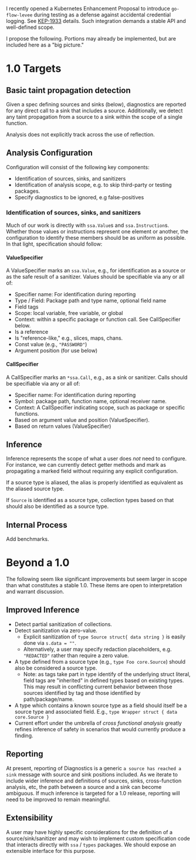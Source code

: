 I recently opened a Kubernetes Enhancement Proposal to introduce `go-flow-levee` during testing as a defense against accidental credential logging.
See [KEP-1933](https://github.com/kubernetes/enhancements/pull/1936) details.
Such integration demands a stable API and well-defined scope.

I propose the following.
Portions may already be implemented, but are included here as a "big picture."

# 1.0 Targets

## Basic taint propagation detection

Given a spec defining sources and sinks (below), diagnostics are reported for
any direct call to a sink that includes a source.  Additionally, we detect any
taint propagation from a source to a sink within the scope of a single function.

Analysis does not explicitly track across the use of reflection.

## Analysis Configuration

Configuration will consist of the following key components:

* Identification of sources, sinks, and sanitizers
* Identification of analysis scope, e.g. to skip third-party or testing packages.
* Specify diagnostics to be ignored, e.g false-positives

### Identification of sources, sinks, and sanitizers

Much of our work is directly with `ssa.Value`s and `ssa.Instruction`s.
Whether those values or instructions represent one element or another,
 the configuration to identify these members should be as uniform as possible.
In that light, specification should follow:

#### ValueSpecifier
A ValueSpecifier marks an `ssa.Value`, e.g., for identification as a source or as the safe result of a sanitizer.
Values should be specifiable via any or all of:

* Specifier name: For identification during reporting
* Type / Field: Package path and type name, optional field name
* Field tags
* Scope: local variable, free variable, or global
* Context: within a specific package or function call.  See CallSpecifier below.
* Is a reference
* Is "reference-like," e.g., slices, maps, chans.
* Const value (e.g., `"PASSWORD"`)
* Argument position (for use below)

#### CallSpecifier
A CallSpecifier marks an `*ssa.Call`, e.g., as a sink or sanitizer.
Calls should be specifiable via any or all of:

* Specifier name: For identification during reporting
* Symbol: package path, function name, optional receiver name.
* Context: A CallSpecifier indicating scope, such as package or specific functions.
* Based on argument value and position (ValueSpecifier).
* Based on return values (ValueSpecifier)

## Inference

Inference represents the scope of what a user does *not* need to configure.
For instance, we can currently detect getter methods and mark as propagating
a marked field without requiring any explicit configuration.

If a source type is aliased, the alias is properly identified as equivalent as the aliased source type.

If `Source` is identified as a source type, collection types based on that should also be identified as a source type.

## Internal Process

Add benchmarks.

# Beyond a 1.0

The following seem like significant improvements but seem larger in scope than what constitutes a stable 1.0.
These items are open to interpretation and warrant discussion.

## Improved Inference

* Detect partial sanitization of collections.
* Detect sanitization via zero-value.
    * Explicit sanitization of `type Source struct{ data string }` is easily done via `s.data = ""`.
    * Alternatively, a user may specify redaction placeholders, e.g. `"REDACTED"` rather than require a zero value.
* A type defined from a source type (e.g., `type Foo core.Source`) should also be considered a source type.
    * Note: as tags take part in type identify of the underlying struct literal, field tags are "inherited" in defined types based on existing types.
      This may result in conflicting current behavior between those sources identified by tag and those identified by path/package/name.
* A type which contains a known source type as a field should itself be a source type and associated field.  E.g., `type Wrapper struct { data core.Source }`
* Current effort under the umbrella of *cross functional analysis* greatly refines inference of safety in scenarios that would currently produce a finding.

## Reporting

At present, reporting of Diagnostics is a generic `a source has reached a sink` message with source and sink positions included.
As we iterate to include wider inference and definitions of sources, sinks, cross-function analysis, etc, the path between a source and a sink can become ambiguous.
If much inference is targeted for a 1.0 release, reporting will need to be improved to remain meaningful.

## Extensibility

A user may have highly specific considerations for the definition of a source/sink/sanitizer and may wish to implement custom specification code that interacts directly with `ssa` / `types` packages.
We should expose an extensible interface for this purpose.
